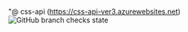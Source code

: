 "@ css-api (https://css-api-ver3.azurewebsites.net)
![GitHub branch checks state](https://img.shields.io/github/checks-status/css-saler-system/css-api-ver2/develop?color=green)